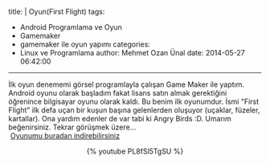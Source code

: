 title: |
  Oyun(First Flight)
tags:
  - Android Programlama ve Oyun
  - Gamemaker
  - gamemaker ile oyun yapımı
categories:
  - Linux ve Programlama
author: Mehmet Ozan Ünal
date: 2014-05-27 06:42:00
---
İlk oyun denememi görsel programlayla çalışan Game Maker ile yaptım. Android oyunu olarak başladım fakat lisans satın almak gerektiğini öğrenince bilgisayar oyunu olarak kaldı. Bu benim ilk oyunumdur. İsmi "First Flight" ilk defa uçan bir kuşun başına gelenlerden oluşuyor (uçaklar, füzeler, kartallar). Ona yardım edenler de var tabi ki Angry Birds :D. Umarım beğenirsiniz. Tekrar görüşmek üzere...  
 [Oyunumu buradan indirebilirsiniz](https://docs.google.com/file/d/0B5j__Lyt9ozbOFBqa0JEQjI4NjA/edit)

<center>{% youtube PL8fSl5TgSU %}</center>
